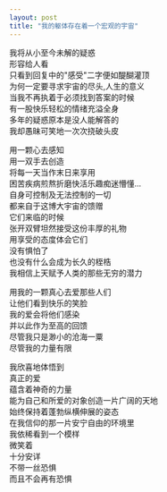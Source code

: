```yaml
---
layout: post
title: "我的躯体存在着一个宏观的宇宙"
---
```

我将从小至今未解的疑惑  
形容给人看  
只看到回复中的"感受"二字便如醍醐灌顶  
为何一定要寻求宇宙的尽头,人生的意义  
当我不再执着于必须找到答案的时候  
有一股快乐轻松的情绪充溢全身  
多年的疑惑原本是没人能解答的  
我却愚昧可笑地一次次挠破头皮  

用一颗心去感知  
用一双手去创造  
将每一天当作末日来享用  
困苦疾病煎熬折磨快活乐趣痴迷懵懂...  
自身可控制及无法控制的一切  
都来自于这博大宇宙的馈赠  
它们来临的时候  
张开双臂坦然接受这份丰厚的礼物  
用享受的态度体会它们  
没有惧怕了  
也没有什么会成为长久的桎梏  
我相信上天赋予人类的那些无穷的潜力  

用我的一颗真心去爱那些人们  
让他们看到快乐的笑脸  
我的爱会将他们感染  
并以此作为至高的回馈  
尽管我只是渺小的沧海一粟  
尽管我的力量有限  

我欣喜地体悟到  
真正的爱  
蕴含着神奇的力量  
能为自己和所爱的对象创造一片广阔的天地  
始终保持着蓬勃纵横伸展的姿态  
在我信仰的那一片安宁自由的环境里  
我依稀看到一个模样  
微笑着  
十分安详  
不带一丝恐惧  
而且不会再有恐惧  


							  
		
